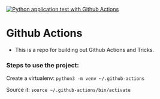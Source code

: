 [![Python application test with Github Actions](https://github.com/ThinamXx/Github-Actions/actions/workflows/main.yml/badge.svg)](https://github.com/ThinamXx/Github-Actions/actions/workflows/main.yml)

# **Github Actions**
- This is a repo for building out Github Actions and Tricks. 

### Steps to use the project:

Create a virtualenv:
```python3 -m venv ~/.github-actions```

Source it:
```source ~/.github-actions/bin/activate```
